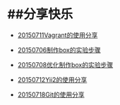 ##分享快乐
=============

* [20150711Vagrant的使用分享](20150711_vagrant.md)
* [20150706制作box的实验步骤](20150706_custom_vagrant_box.txt)
* [20150708优化制作box的实验步骤](20150708_custom_vagrant_box.txt)

* [20150712Yii2的使用分享](20150712_yii2.md)

* [20150718Git的使用分享](20150718_git.md)








